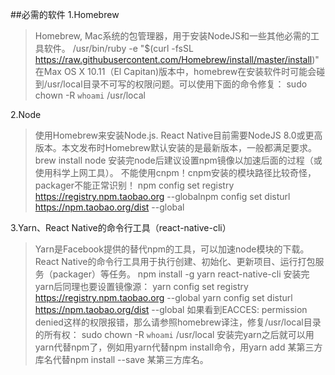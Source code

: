 ##必需的软件
1.Homebrew

>Homebrew, Mac系统的包管理器，用于安装NodeJS和一些其他必需的工具软件。
/usr/bin/ruby -e "$(curl -fsSL https://raw.githubusercontent.com/Homebrew/install/master/install)"
在Max OS X 10.11（El Capitan)版本中，homebrew在安装软件时可能会碰到/usr/local目录不可写的权限问题。可以使用下面的命令修复：
sudo chown -R `whoami` /usr/local

2.Node
>使用Homebrew来安装Node.js.
React Native目前需要NodeJS 8.0或更高版本。本文发布时Homebrew默认安装的是最新版本，一般都满足要求。
brew install node
安装完node后建议设置npm镜像以加速后面的过程（或使用科学上网工具）。
不能使用cnpm！cnpm安装的模块路径比较奇怪，packager不能正常识别！
npm config set registry https://registry.npm.taobao.org --globalnpm config set disturl https://npm.taobao.org/dist --global

3.Yarn、React Native的命令行工具（react-native-cli）

>Yarn是Facebook提供的替代npm的工具，可以加速node模块的下载。React Native的命令行工具用于执行创建、初始化、更新项目、运行打包服务（packager）等任务。
npm install -g yarn react-native-cli
安装完yarn后同理也要设置镜像源：
yarn config set registry https://registry.npm.taobao.org --global
yarn config set disturl https://npm.taobao.org/dist --global
如果看到EACCES: permission denied这样的权限报错，那么请参照homebrew译注，修复/usr/local目录的所有权：
sudo chown -R `whoami` /usr/local
安装完yarn之后就可以用yarn代替npm了，例如用yarn代替npm install命令，用yarn add 某第三方库名代替npm install --save 某第三方库名。


